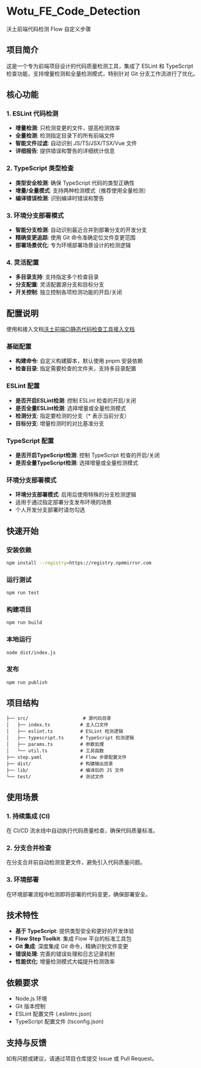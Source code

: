# Wotu_FE_Code_Detection

沃土前端代码检测 Flow 自定义步骤

## 项目简介

这是一个专为前端项目设计的代码质量检测工具，集成了 ESLint 和 TypeScript 检查功能，支持增量检测和全量检测模式，特别针对 Git 分支工作流进行了优化。

## 核心功能

### 1. ESLint 代码检测
- **增量检测**: 只检测变更的文件，提高检测效率
- **全量检测**: 检测指定目录下的所有前端文件
- **智能文件过滤**: 自动识别 JS/TS/JSX/TSX/Vue 文件
- **详细报告**: 提供错误和警告的详细统计信息

### 2. TypeScript 类型检查
- **类型安全检测**: 确保 TypeScript 代码的类型正确性
- **增量/全量模式**: 支持两种检测模式（推荐使用全量检测）
- **编译错误检测**: 识别编译时错误和警告

### 3. 环境分支部署模式
- **智能分支检测**: 自动识别最近合并到部署分支的开发分支
- **精确变更追踪**: 使用 Git 命令准确定位文件变更范围
- **部署场景优化**: 专为环境部署场景设计的检测逻辑

### 4. 灵活配置
- **多目录支持**: 支持指定多个检查目录
- **分支配置**: 灵活配置源分支和目标分支
- **开关控制**: 独立控制各项检测功能的开启/关闭

## 配置说明

使用和接入文档[沃土前端CI静态代码检查工具接入文档](https://alidocs.dingtalk.com/i/nodes/G1DKw2zgV2R02zxKFQgK0xXGVB5r9YAn)

### 基础配置
- **构建命令**: 自定义构建脚本，默认使用 pnpm 安装依赖
- **检查目录**: 指定需要检查的文件夹，支持多目录配置

### ESLint 配置
- **是否开启ESLint检测**: 控制 ESLint 检查的开启/关闭
- **是否全量ESLint检测**: 选择增量或全量检测模式
- **检测分支**: 指定要检测的分支（* 表示当前分支）
- **目标分支**: 增量检测时的对比基准分支

### TypeScript 配置
- **是否开启TypeScript检测**: 控制 TypeScript 检查的开启/关闭
- **是否全量TypeScript检测**: 选择增量或全量检测模式

### 环境分支部署模式
- **环境分支部署模式**: 启用后使用特殊的分支检测逻辑
- 适用于通过指定部署分支发布环境的场景
- 个人开发分支部署时请勿勾选

## 快速开始

### 安装依赖
```bash
npm install --registry=https://registry.npmmirror.com
```

### 运行测试
```bash
npm run test
```

### 构建项目
```bash
npm run build
```

### 本地运行
```bash
node dist/index.js
```

### 发布
```bash
npm run publish
```

## 项目结构

```
├── src/                    # 源代码目录
│   ├── index.ts           # 主入口文件
│   ├── eslint.ts          # ESLint 检测逻辑
│   ├── typescript.ts      # TypeScript 检测逻辑
│   ├── params.ts          # 参数处理
│   └── util.ts            # 工具函数
├── step.yaml              # Flow 步骤配置文件
├── dist/                  # 构建输出目录
├── lib/                   # 编译后的 JS 文件
└── test/                  # 测试文件
```

## 使用场景

### 1. 持续集成 (CI)
在 CI/CD 流水线中自动执行代码质量检查，确保代码质量标准。

### 2. 分支合并检查
在分支合并前自动检测变更文件，避免引入代码质量问题。

### 3. 环境部署
在环境部署流程中检测即将部署的代码变更，确保部署安全。

## 技术特性

- **基于 TypeScript**: 提供类型安全和更好的开发体验
- **Flow Step Toolkit**: 集成 Flow 平台的标准工具包
- **Git 集成**: 深度集成 Git 命令，精确识别文件变更
- **错误处理**: 完善的错误处理和日志记录机制
- **性能优化**: 增量检测模式大幅提升检测效率

## 依赖要求

- Node.js 环境
- Git 版本控制
- ESLint 配置文件 (.eslintrc.json)
- TypeScript 配置文件 (tsconfig.json)

## 支持与反馈

如有问题或建议，请通过项目仓库提交 Issue 或 Pull Request。
